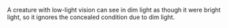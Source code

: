 A creature with low-light vision can see in dim light as though it were bright light, so it ignores the concealed condition due to dim light.